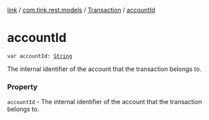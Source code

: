 [link](../../index.md) / [com.tink.rest.models](../index.md) / [Transaction](index.md) / [accountId](./account-id.md)

# accountId

`var accountId: `[`String`](https://kotlinlang.org/api/latest/jvm/stdlib/kotlin/-string/index.html)

The internal identifier of the account that the transaction belongs to.

### Property

`accountId` - The internal identifier of the account that the transaction belongs to.